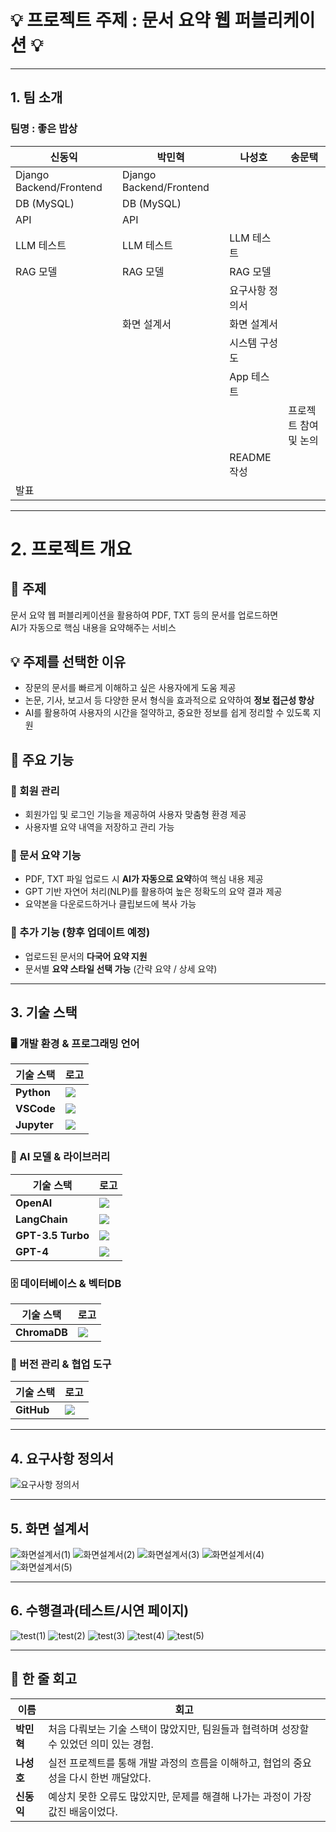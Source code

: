 # 💡 프로젝트 주제 : 문서 요약 웹 퍼블리케이션 💡

 ------------------------------------------------

## 1. 팀 소개

### 팀명 : 좋은 밥상

| **신동익**          | **박민혁**           | **나성호**               | **송문택**         |
|--------------------|----------------------|--------------------------|--------------------|
| Django Backend/Frontend | Django Backend/Frontend |                   |                    |
| DB (MySQL)         | DB (MySQL)           |                        |                    |
| API                | API                  |                        |                    |
| LLM 테스트         | LLM 테스트           | LLM 테스트             |                    |
| RAG 모델           | RAG 모델              | RAG 모델               |                    |
|                    |                      | 요구사항 정의서        |                    |
|                    |화면 설계서            | 화면 설계서            |                    |
|                    |                      | 시스템 구성도          |                    |
|                    |                      | App 테스트             |                    |
|                    |                      |                        | 프로젝트 참여 및 논의 |
|                    |                      | README 작성              |                     |
| 발표               |                      |                        |                     |



------------------------------------------------
 
# 2. 프로젝트 개요

## 📌 주제  
문서 요약 웹 퍼블리케이션을 활용하여 PDF, TXT 등의 문서를 업로드하면  
AI가 자동으로 핵심 내용을 요약해주는 서비스  

## 💡 주제를 선택한 이유  
- 장문의 문서를 빠르게 이해하고 싶은 사용자에게 도움 제공  
- 논문, 기사, 보고서 등 다양한 문서 형식을 효과적으로 요약하여 **정보 접근성 향상**  
- AI를 활용하여 사용자의 시간을 절약하고, 중요한 정보를 쉽게 정리할 수 있도록 지원  

## 🚀 주요 기능  

### 🔹 회원 관리  
- 회원가입 및 로그인 기능을 제공하여 사용자 맞춤형 환경 제공  
- 사용자별 요약 내역을 저장하고 관리 가능  

### 🔹 문서 요약 기능  
- PDF, TXT 파일 업로드 시 **AI가 자동으로 요약**하여 핵심 내용 제공  
- GPT 기반 자연어 처리(NLP)를 활용하여 높은 정확도의 요약 결과 제공  
- 요약본을 다운로드하거나 클립보드에 복사 가능  

### 🔹 추가 기능 (향후 업데이트 예정)  
- 업로드된 문서의 **다국어 요약 지원**  
- 문서별 **요약 스타일 선택 가능** (간략 요약 / 상세 요약)  

------------------------------------------------
 
## 3. 기술 스택

### 🖥️ 개발 환경 & 프로그래밍 언어
| 기술 스택 | 로고 |
|-----------|------|
| **Python** | <img src="https://img.shields.io/badge/Python-3776AB?style=for-the-badge&logo=python&logoColor=white" /> |
| **VSCode** | <img src="https://img.shields.io/badge/VSCode-007ACC?style=for-the-badge&logo=visualstudiocode&logoColor=white" /> |
| **Jupyter** | <img src="https://img.shields.io/badge/Jupyter-F37626?style=for-the-badge&logo=jupyter&logoColor=white" /> |

### 🤖 AI 모델 & 라이브러리
| 기술 스택 | 로고 |
|-----------|------|
| **OpenAI** | <img src="https://img.shields.io/badge/OpenAI-412991?style=for-the-badge&logo=openai&logoColor=white" /> |
| **LangChain** | <img src="https://img.shields.io/badge/LangChain-FF9900?style=for-the-badge" /> |
| **GPT-3.5 Turbo** | <img src="https://img.shields.io/badge/GPT--3.5--Turbo-412991?style=for-the-badge" /> |
| **GPT-4** | <img src="https://img.shields.io/badge/GPT--4-412991?style=for-the-badge" /> |

### 🗄️ 데이터베이스 & 벡터DB
| 기술 스택 | 로고 |
|-----------|------|
| **ChromaDB** | <img src="https://img.shields.io/badge/ChromaDB-009688?style=for-the-badge" /> |

### 🔧 버전 관리 & 협업 도구
| 기술 스택 | 로고 |
|-----------|------|
| **GitHub** | <img src="https://img.shields.io/badge/GitHub-181717?style=for-the-badge&logo=github&logoColor=white" /> |

------------------------------------------------

## 4. 요구사항 정의서  
![요구사항 정의서](https://github.com/user-attachments/assets/f389e93d-d887-43fa-bcef-8e024bbde132)

------------------------------------------------

## 5. 화면 설계서
![화면설계서(1)](https://github.com/user-attachments/assets/ea34bdf7-5d58-481b-9447-f5a7b1158aac)
![화면설계서(2)](https://github.com/user-attachments/assets/35ad69d4-bc79-4960-a4df-a2f91d2cfb28)
![화면설계서(3)](https://github.com/user-attachments/assets/92bcdfbe-e8df-4d02-8427-80cbd9c26eb9)
![화면설계서(4)](https://github.com/user-attachments/assets/a5abfd87-8189-4ab4-bdf9-1ddd5fe5e713)
![화면설계서(5)](https://github.com/user-attachments/assets/ea09c4a5-297b-45f1-878f-607a175d8c00)

------------------------------------------------

## 6. 수행결과(테스트/시연 페이지)
![test(1)](https://github.com/user-attachments/assets/3ae605de-897e-4ab9-8986-c1a8473c01c3)
![test(2)](https://github.com/user-attachments/assets/7308ed25-bc14-4642-b1e0-0fab3c005a7f)
![test(3)](https://github.com/user-attachments/assets/55c7164a-fbc5-4c1f-864f-3ea2117bf311)
![test(4)](https://github.com/user-attachments/assets/b1661ec5-1aa1-44d5-bb1c-884b24862d92)
![test(5)](https://github.com/user-attachments/assets/b5ed760e-16cc-4833-9f72-5f3f8a295e3a)

------------------------------------------------
 
## 📝 한 줄 회고  

| 이름   | 회고 |
|--------|--------------------------------------------------------------|
| **박민혁** | 처음 다뤄보는 기술 스택이 많았지만, 팀원들과 협력하며 성장할 수 있었던 의미 있는 경험. |
| **나성호** | 실전 프로젝트를 통해 개발 과정의 흐름을 이해하고, 협업의 중요성을 다시 한번 깨달았다. |
| **신동익** | 예상치 못한 오류도 많았지만, 문제를 해결해 나가는 과정이 가장 값진 배움이었다. |

